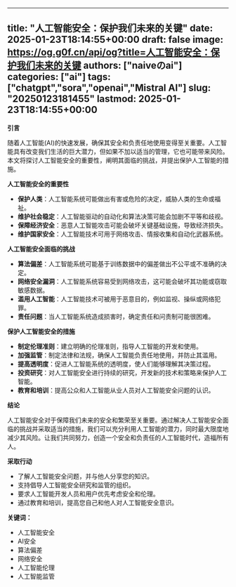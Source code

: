 
---
title: "人工智能安全：保护我们未来的关键"
date: 2025-01-23T18:14:55+00:00
draft: false
image: https://og.g0f.cn/api/og?title=人工智能安全：保护我们未来的关键
authors: ["naiveのai"]
categories: ["ai"]
tags: ["chatgpt","sora","openai","Mistral AI"]
slug: "20250123181455"
lastmod: 2025-01-23T18:14:55+00:00
---
**引言**

随着人工智能(AI)的快速发展，确保其安全和负责任地使用变得至关重要。人工智能具有改变我们生活的巨大潜力，但如果不加以适当的管理，它也可能带来风险。本文将探讨人工智能安全的重要性，阐明其面临的挑战，并提出保护人工智能的措施。

**人工智能安全的重要性**

* **保护人类**：人工智能系统可能做出有害或危险的决定，威胁人类的生命或福祉。
* **维护社会稳定**：人工智能驱动的自动化和算法决策可能会加剧不平等和歧视。
* **保障经济安全**：恶意人工智能攻击可能会破坏关键基础设施，导致经济损失。
* **维护国家安全**：人工智能技术可用于网络攻击、情报收集和自动化武器系统。

**人工智能安全面临的挑战**

* **算法偏差**：人工智能系统可能基于训练数据中的偏差做出不公平或不准确的决定。
* **网络安全漏洞**：人工智能系统容易受到网络攻击，这可能会破坏其功能或窃取敏感数据。
* **滥用人工智能**：人工智能技术可被用于恶意目的，例如监视、操纵或网络犯罪。
* **责任问题**：当人工智能系统造成损害时，确定责任和问责制可能很困难。

**保护人工智能安全的措施**

* **制定伦理准则**：建立明确的伦理准则，指导人工智能的开发和使用。
* **加强监管**：制定法律和法规，确保人工智能负责任地使用，并防止其滥用。
* **提高透明度**：促进人工智能系统的透明度，使人们能够理解其决策过程。
* **投资研究**：对人工智能安全进行持续的研究，开发新的技术和策略来保护人工智能。
* **教育和培训**：提高公众和人工智能从业人员对人工智能安全问题的认识。

**结论**

人工智能安全对于保障我们未来的安全和繁荣至关重要。通过解决人工智能安全面临的挑战并采取适当的措施，我们可以充分利用人工智能的潜力，同时最大限度地减少其风险。让我们共同努力，创造一个安全和负责任的人工智能时代，造福所有人。

**采取行动**

* 了解人工智能安全问题，并与他人分享您的知识。
* 支持倡导人工智能安全研究和监管的组织。
* 要求人工智能开发人员和用户优先考虑安全和伦理。
* 通过教育和培训，提高您自己和他人对人工智能安全意识。

**关键词：**

* 人工智能安全
* AI安全
* 算法偏差
* 网络安全
* 人工智能伦理
* 人工智能监管